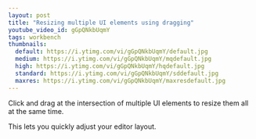 ```yaml
---
layout: post
title: "Resizing multiple UI elements using dragging"
youtube_video_id: gGpQNkbUqmY
tags: workbench
thumbnails:
  default: https://i.ytimg.com/vi/gGpQNkbUqmY/default.jpg
  medium: https://i.ytimg.com/vi/gGpQNkbUqmY/mqdefault.jpg
  high: https://i.ytimg.com/vi/gGpQNkbUqmY/hqdefault.jpg
  standard: https://i.ytimg.com/vi/gGpQNkbUqmY/sddefault.jpg
  maxres: https://i.ytimg.com/vi/gGpQNkbUqmY/maxresdefault.jpg
---
```


Click and drag at the intersection of multiple UI elements to resize them all at the same time.

This lets you quickly adjust your editor layout.
